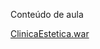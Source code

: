 Conteúdo de aula

[ClinicaEstetica.war](https://github.com/cbeluzo/DW6L6/pacotes/ClinicaEstetica.war)

